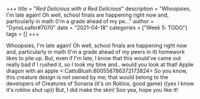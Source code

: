 +++
title = "_Red Delicious with a Red Delicious_"
description = "Whoopsies, I'm late again! Oh well, school finals are happening right now and, particularly in math (I'm a grade ahead of my pe..."
author = "DynoLoafer#7070"
date = "2021-04-18"
categories = ["Week 5: TODO"]
tags = []
+++

Whoopsies, I'm late again! Oh well, school finals are happening right now and, particularly in math (I'm a grade ahead of my peers in it) homework likes to pile up. But, even if I'm late, I know that this would've came out really bad if I rushed it, so I took my time and.. would you look at that! Apple dragon with an apple <:CattoBlush:800558786372173824> So you know, this creature design is not owned by me; that would belong to the developers of Creatures of Sonaria (it's on Roblox, good game) ((yes I know it's roblox shut up)) But, I did make the skin! Soo yea, hope you like it!
